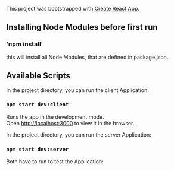 This project was bootstrapped with [Create React App](https://github.com/facebook/create-react-app).



## Installing Node Modules before first run

### 'npm install'

this will install all Node Modules, that are defined in package.json.


## Available Scripts

In the project directory, you can run the client Application:

### `npm start dev:client`

Runs the app in the development mode.<br />
Open [http://localhost:3000](http://localhost:3000) to view it in the browser.


In the project directory, you can run the server Application:

### `npm start dev:server`


Both have to run to test the Application:


